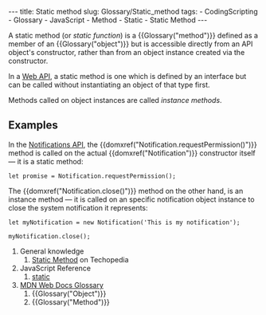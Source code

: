 --- title: Static method slug: Glossary/Static\_method tags: - CodingScripting - Glossary - JavaScript - Method - Static - Static Method ---

A static method (or *static function*) is a {{Glossary("method")}} defined as a member of an {{Glossary("object")}} but is accessible directly from an API object's constructor, rather than from an object instance created via the constructor.

In a [Web API](/en-US/docs/Web/API), a static method is one which is defined by an interface but can be called without instantiating an object of that type first.

Methods called on object instances are called *instance methods*.

Examples
--------

In the [Notifications API](/en-US/docs/Web/API/Notifications_API), the {{domxref("Notification.requestPermission()")}} method is called on the actual {{domxref("Notification")}} constructor itself — it is a static method:

    let promise = Notification.requestPermission();

The {{domxref("Notification.close()")}} method on the other hand, is an instance method — it is called on an specific notification object instance to close the system notification it represents:

    let myNotification = new Notification('This is my notification');

    myNotification.close();

1.  General knowledge
    1.  [Static Method](https://www.techopedia.com/definition/24034/static-method) on Techopedia
2.  JavaScript Reference
    1.  [static](/en-US/docs/Web/JavaScript/Reference/Classes/static)
3.  [MDN Web Docs Glossary](/en-US/docs/Glossary)
    1.  {{Glossary("Object")}}
    2.  {{Glossary("Method")}}
